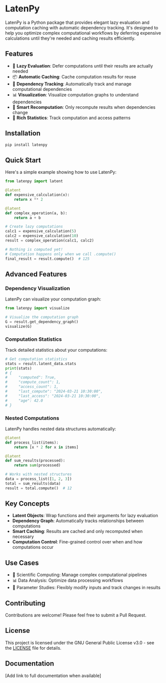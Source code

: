 # LatenPy

LatenPy is a Python package that provides elegant lazy evaluation and computation caching with automatic dependency tracking. It's designed to help you optimize complex computational workflows by deferring expensive calculations until they're needed and caching results efficiently.

## Features

- 🦥 **Lazy Evaluation**: Defer computations until their results are actually needed
- 📦 **Automatic Caching**: Cache computation results for reuse
- 🔄 **Dependency Tracking**: Automatically track and manage computational dependencies
- 📊 **Visualization**: Visualize computation graphs to understand dependencies
- 🎯 **Smart Recomputation**: Only recompute results when dependencies change
- 📝 **Rich Statistics**: Track computation and access patterns

## Installation
```bash
pip install latenpy
```

## Quick Start

Here's a simple example showing how to use LatenPy:

```python
from latenpy import latent

@latent
def expensive_calculation(x):
    return x ** 2

@latent
def complex_operation(a, b):
    return a + b

# Create lazy computations
calc1 = expensive_calculation(5)
calc2 = expensive_calculation(10)
result = complex_operation(calc1, calc2)

# Nothing is computed yet!
# Computation happens only when we call .compute()
final_result = result.compute()  # 125
```

## Advanced Features

### Dependency Visualization

LatenPy can visualize your computation graph:

```python
from latenpy import visualize

# Visualize the computation graph
G = result.get_dependency_graph()
visualize(G)
```

### Computation Statistics

Track detailed statistics about your computations:

```python
# Get computation statistics
stats = result.latent_data.stats
print(stats)
# {
#     "computed": True,
#     "compute_count": 1,
#     "access_count": 1,
#     "last_compute": "2024-03-21 10:30:00",
#     "last_access": "2024-03-21 10:30:00",
#     "age": 42.0
# }
```

### Nested Computations

LatenPy handles nested data structures automatically:

```python
@latent
def process_list(items):
    return [x * 2 for x in items]

@latent
def sum_results(processed):
    return sum(processed)

# Works with nested structures
data = process_list([1, 2, 3])
total = sum_results(data)
result = total.compute()  # 12
```

## Key Concepts

- **Latent Objects**: Wrap functions and their arguments for lazy evaluation
- **Dependency Graph**: Automatically tracks relationships between computations
- **Smart Caching**: Results are cached and only recomputed when necessary
- **Computation Control**: Fine-grained control over when and how computations occur

## Use Cases

- 🔬 Scientific Computing: Manage complex computational pipelines
- 📊 Data Analysis: Optimize data processing workflows
- 🔄 Parameter Studies: Flexibly modify inputs and track changes in results

## Contributing

Contributions are welcome! Please feel free to submit a Pull Request.

## License

This project is licensed under the GNU General Public License v3.0 - see the [LICENSE](LICENSE) file for details.

## Documentation

[Add link to full documentation when available]
